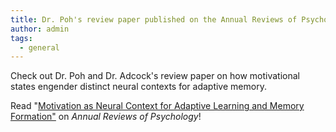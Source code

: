 ```yaml
---
title: Dr. Poh's review paper published on the Annual Reviews of Psychology!
author: admin
tags:
  - general
---
```

<p> Check out Dr. Poh and Dr. Adcock's review paper on how motivational states engender distinct neural contexts for adaptive memory. </p>

<p> Read "<a href="url">Motivation as Neural Context for Adaptive Learning and Memory Formation"</a> on <i>Annual Reviews of Psychology</i>! </p>
